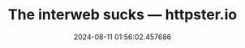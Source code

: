 ---
date: 2024-08-11 01:56:02.457686
link:
  source: web
  source_url: https://roytang.net
  text: The interweb sucks — httpster.io
  url: https://httpster.io/article/the-interweb-sucks/
source: web
syndicated:
- type: mastodon
  url: https://indieweb.social/users/roytang/statuses/112940899579161085
tags:
- web
title: The interweb sucks — httpster.io
---